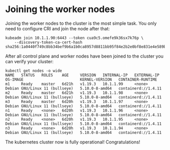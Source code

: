 Joining the worker nodes
===

Joining the worker nodes to the cluster is the most simple task. You only need to configure CRI and join the node after that:

```
kubeadm join 10.1.1.90:6443 --token cua9c5.omefe9k36sx7k76p \
    --discovery-token-ca-cert-hash sha256:1a0440f749c8bb34bef9b6a1b0ca8957d8811bb95f84e2b2e0bf8e831e4e589b
```

After all control plane and worker nodes have been joined to the cluster you can verify your cluster:

```
kubectl get nodes -o wide
NAME   STATUS   ROLES    AGE     VERSION   INTERNAL-IP   EXTERNAL-IP   OS-IMAGE                         KERNEL-VERSION   CONTAINER-RUNTIME
m1     Ready    master   6d21h   v1.19.3   10.1.1.99     <none>        Debian GNU/Linux 11 (bullseye)   5.10.0-8-amd64   containerd://1.4.11
m2     Ready    master   6d21h   v1.19.3   10.1.1.98     <none>        Debian GNU/Linux 11 (bullseye)   5.10.0-8-amd64   containerd://1.4.11
m3     Ready    master   6d20h   v1.19.3   10.1.1.97     <none>        Debian GNU/Linux 11 (bullseye)   5.10.0-8-amd64   containerd://1.4.11
n1     Ready    <none>   6d20h   v1.19.3   10.1.1.96     <none>        Debian GNU/Linux 11 (bullseye)   5.10.0-8-amd64   containerd://1.4.11
n2     Ready    <none>   6d20h   v1.19.3   10.1.1.95     <none>        Debian GNU/Linux 11 (bullseye)   5.10.0-8-amd64   containerd://1.4.11
n3     Ready    <none>   6d20h   v1.19.3   10.1.1.94     <none>        Debian GNU/Linux 11 (bullseye)   5.10.0-8-amd64   containerd://1.4.11
```

The kubernetes cluster now is fully operational! Congratulations!